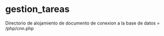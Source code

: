 # gestion_tareas
Directorio de alojamiento de documento de conexion a la base de datos = /php/cnn.php
